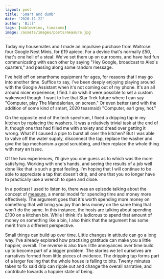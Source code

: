 ```yaml
---
layout: post
title: 'Smart and dumb'
date: '2020-11-22'
author: 'Bill'
tags: [nablowrimo, timasomo]
image: /assets/images/posts/measure.jpg
---
```


Today my housemates and I made an impulsive purchase from Waitrose: four Google Nest Minis, for £19 apiece. For a device that's normally £50, that's one hell of a steal. We've set them up on our rooms, and have had fun communicating with each other by saying "Hey Google, broadcast to Alex's quarters," and passing along some random message.

I've held off on smarthome equipment for ages, for reasons that I may go into another time. Suffice to say, I've been deeply enjoying playing around with the Google Assistant when it's not coming out of my phone. It's an all around nicer experience, I find. I _do_ wish it were possible to set a custom wakeword though. I want to live that Star Trek future where I can say "Computer, play The Mandalorian, on screen." Or even better (and with the addition of some kind of smart, 2020 teasmaid) "Computer, earl grey, hot."

On the opposite end of the tech spectrum, I fixed a dripping tap in my kitchen by replacing the washers. It was a relatively trivial task at the end of it, though one that had filled me with anxiety and dread over getting it wrong. What if I caused a pipe to burst all over the kitchen? But I was able to valve off the water supply, disconnect the tap, replace the washer and give the tap mechanism a good scrubbing, and then replace the whole thing with nary an issue.

Of the two experiences, I'll give you one guess as to which was the more satisfying. Working with one's hands, and seeing the results of a job well done like that is such a great feeling. I'm hoping that I will continue to be able to appreciate a tap that doesn't drip, and one that you no longer have to practically use a wrench to open and close.

In a podcast I used to listen to, there was an episode talking about the concept of [measure](https://aliabdaal.com/podcast/episode-5-why-should-you-invest-in-a-good-kitchen-bin/), a mental model for spending time and money more effectively. The argument goes that it's worth spending more money on something that will bring you joy than less money on the same thing that won't do the same. In this instance, the hosts are talking about spending £100 on a kitchen bin. While I think it's ludicrous to spend that amount of money on something like a bin, I also think that the argument has some merit from a different perspective. 

Small things can build up over time. Little changes in attitude can go a long way. I've already explored how practising gratitude can make you a little happier, overall. The reverse is also true: little annoyances over time build up to become part of a bigger problem. The stories we tell ourselves are narratives formed from little pieces of evidence. The dripping tap forms part of a larger feeling that the whole house is falling to bits. Twenty minutes taken to fix said drip can ripple out and change the overall narrative, and contribute towards a happier state of being. 

